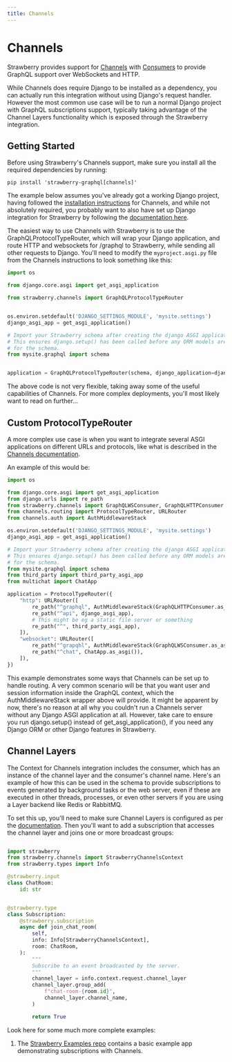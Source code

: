 ```yaml
---
title: Channels
---
```


# Channels

Strawberry provides support for [Channels](https://channels.readthedocs.io/)
with
[Consumers](https://channels.readthedocs.io/en/stable/topics/consumers.html) to
provide GraphQL support over WebSockets and HTTP.

While Channels does require Django to be installed as a dependency, you can
actually run this integration without using Django's request handler. However
the most common use case will be to run a normal Django project with GraphQL
subscriptions support, typically taking advantage of the Channel Layers
functionality which is exposed through the Strawberry integration.

## Getting Started

Before using Strawberry's Channels support, make sure you install all the
required dependencies by running:

```
pip install 'strawberry-graphql[channels]'
```

The example below assumes you've already got a working Django project, having
followed the
[installation instructions](https://channels.readthedocs.io/en/stable/installation.html)
for Channels, and while not absolutely required, you probably want to also have
set up Django integration for Strawberry by following the
[documentation here](../integrations/django.md).

The easiest way to use Channels with Strawberry is to use the
GraphQLProtocolTypeRouter, which will wrap your Django application, and route
HTTP and websockets for /graphql to Strawberry, while sending all other requests
to Django. You'll need to modify the `myproject.asgi.py` file from the Channels
instructions to look something like this:

```python
import os

from django.core.asgi import get_asgi_application

from strawberry.channels import GraphQLProtocolTypeRouter


os.environ.setdefault('DJANGO_SETTINGS_MODULE', 'mysite.settings')
django_asgi_app = get_asgi_application()

# Import your Strawberry schema after creating the django ASGI application
# This ensures django.setup() has been called before any ORM models are imported
# for the schema.
from mysite.graphql import schema


application = GraphQLProtocolTypeRouter(schema, django_application=django_asgi_app)
```

The above code is not very flexible, taking away some of the useful capabilities
of Channels. For more complex deployments, you'll most likely want to read on
further...

## Custom ProtocolTypeRouter

A more complex use case is when you want to integrate several ASGI applications
on different URLs and protocols, like what is described in the
[Channels documentation](https://channels.readthedocs.io/en/stable/topics/protocols.html).

An example of this would be:

```python
import os

from django.core.asgi import get_asgi_application
from django.urls import re_path
from strawberry.channels import GraphQLWSConsumer, GraphQLHTTPConsumer
from channels.routing import ProtocolTypeRouter, URLRouter
from channels.auth import AuthMiddlewareStack

os.environ.setdefault('DJANGO_SETTINGS_MODULE', 'mysite.settings')
django_asgi_app = get_asgi_application()

# Import your Strawberry schema after creating the django ASGI application
# This ensures django.setup() has been called before any ORM models are imported
# for the schema.
from mysite.graphql import schema
from third_party import third_party_asgi_app
from multichat import ChatApp

application = ProtocolTypeRouter({
    "http": URLRouter([
        re_path("^graphql", AuthMiddlewareStack(GraphQLHTTPConsumer.as_asgi(schema=schema))),
        re_path("^api", django_asgi_app),
        # This might be eg a static file server or something
        re_path("^", third_party_asgi_app),
    ]),
    "websocket": URLRouter([
        re_path("^grapqhl", AuthMiddlewareStack(GraphQLWSConsumer.as_asgi(schema=schema))),
        re_path("^chat", ChatApp.as_asgi()),
    ]),
})
```

This example demonstrates some ways that Channels can be set up to handle
routing. A very common scenario will be that you want user and session
information inside the GraphQL context, which the AuthMiddlewareStack wrapper
above will provide. It might be apparent by now, there's no reason at all why
you couldn't run a Channels server without any Django ASGI application at all.
However, take care to ensure you run django.setup() instead of
get_asgi_application(), if you need any Django ORM or other Django features in
Strawberry.

## Channel Layers

The Context for Channels integration includes the consumer, which has an
instance of the channel layer and the consumer's channel name. Here's an example
of how this can be used in the schema to provide subscriptions to events
generated by background tasks or the web server, even if these are executed in
other threads, processes, or even other servers if you are using a Layer backend
like Redis or RabbitMQ.

To set this up, you'll need to make sure Channel Layers is configured as per the
[documentation](https://channels.readthedocs.io/en/stable/topics/channel_layers.html).
Then you'll want to add a subscription that accesses the channel layer and joins
one or more broadcast groups:

```python

import strawberry
from strawberry.channels import StrawberryChannelsContext
from strawberry.types import Info

@strawberry.input
class ChatRoom:
    id: str


@strawberry.type
class Subscription:
    @strawberry.subscription
    async def join_chat_room(
        self,
        info: Info[StrawberryChannelsContext],
        room: ChatRoom,
    ):
        """
        Subscribe to an event broadcasted by the server.
        """
        channel_layer = info.context.request.channel_layer
        channel_layer.group_add(
            f"chat-room-{room.id}",
            channel_layer.channel_name,
        )

        return True
```

Look here for some much more complete examples:

1. The
   [Strawberry Examples repo](https://github.com/strawberry-graphql/examples)
   contains a basic example app demonstrating subscriptions with Channels.
